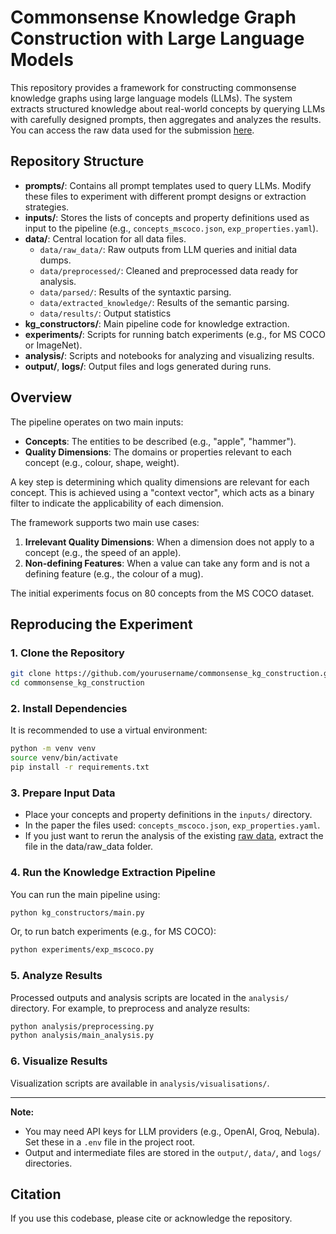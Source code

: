 # Commonsense Knowledge Graph Construction with Large Language Models

This repository provides a framework for constructing commonsense knowledge graphs using large language models (LLMs). The system extracts structured knowledge about real-world concepts by querying LLMs with carefully designed prompts, then aggregates and analyzes the results.
You can access the raw data used for the submission [here](https://zenodo.org/records/16743477).

## Repository Structure

- **prompts/**: Contains all prompt templates used to query LLMs. Modify these files to experiment with different prompt designs or extraction strategies.
- **inputs/**: Stores the lists of concepts and property definitions used as input to the pipeline (e.g., `concepts_mscoco.json`, `exp_properties.yaml`).
- **data/**: Central location for all data files.
  - `data/raw_data/`: Raw outputs from LLM queries and initial data dumps.
  - `data/preprocessed/`: Cleaned and preprocessed data ready for analysis.
  - `data/parsed/`: Results of the syntaxtic parsing.
  - `data/extracted_knowledge/`: Results of the semantic parsing.
  - `data/results/`: Output statistics
- **kg_constructors/**: Main pipeline code for knowledge extraction.
- **experiments/**: Scripts for running batch experiments (e.g., for MS COCO or ImageNet).
- **analysis/**: Scripts and notebooks for analyzing and visualizing results.
- **output/**, **logs/**: Output files and logs generated during runs.

## Overview

The pipeline operates on two main inputs:
- **Concepts**: The entities to be described (e.g., "apple", "hammer").
- **Quality Dimensions**: The domains or properties relevant to each concept (e.g., colour, shape, weight).

A key step is determining which quality dimensions are relevant for each concept. This is achieved using a "context vector", which acts as a binary filter to indicate the applicability of each dimension.

The framework supports two main use cases:
1. **Irrelevant Quality Dimensions**: When a dimension does not apply to a concept (e.g., the speed of an apple).
2. **Non-defining Features**: When a value can take any form and is not a defining feature (e.g., the colour of a mug).

The initial experiments focus on 80 concepts from the MS COCO dataset.

## Reproducing the Experiment

### 1. Clone the Repository

```sh
git clone https://github.com/yourusername/commonsense_kg_construction.git
cd commonsense_kg_construction
```

### 2. Install Dependencies

It is recommended to use a virtual environment:

```sh
python -m venv venv
source venv/bin/activate
pip install -r requirements.txt
```

### 3. Prepare Input Data

- Place your concepts and property definitions in the `inputs/` directory.
- In the paper the files used: `concepts_mscoco.json`, `exp_properties.yaml`.
- If you just want to rerun the analysis of the existing [raw data](https://zenodo.org/records/16743477), extract the file in the data/raw_data folder.

### 4. Run the Knowledge Extraction Pipeline

You can run the main pipeline using:

```sh
python kg_constructors/main.py
```

Or, to run batch experiments (e.g., for MS COCO):

```sh
python experiments/exp_mscoco.py
```

### 5. Analyze Results

Processed outputs and analysis scripts are located in the `analysis/` directory. For example, to preprocess and analyze results:

```sh
python analysis/preprocessing.py
python analysis/main_analysis.py
```

### 6. Visualize Results

Visualization scripts are available in `analysis/visualisations/`.

---

**Note:**  
- You may need API keys for LLM providers (e.g., OpenAI, Groq, Nebula). Set these in a `.env` file in the project root.
- Output and intermediate files are stored in the `output/`, `data/`, and `logs/` directories.

## Citation

If you use this codebase, please cite or acknowledge the repository.

